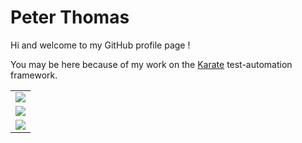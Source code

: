 # Peter Thomas
Hi and welcome to my GitHub profile page !

You may be here because of my work on the [Karate](https://github.com/intuit/karate) test-automation framework.

<table>
  <tr>
    <td>
      <a href="https://stackoverflow.com/users/143475/peter-thomas"><img src="https://stackoverflow.com/users/flair/143475.png"/></a>
    </td>
  </tr>
  <tr>
    <td>
      <a href="https://twitter.com/ptrthomas"><img src="https://img.shields.io/badge/twitter-%231DA1F2.svg?&style=for-the-badge&logo=twitter&logoColor=white"/></a>
    </td>      
  </tr>
  <tr>
    <td>
      <a href="https://www.linkedin.com/in/ptrthomas/"><img src="https://img.shields.io/badge/linkedin-%230077B5.svg?&style=for-the-badge&logo=linkedin&logoColor=white"/></a>
    </td>
  </tr>
</table>

